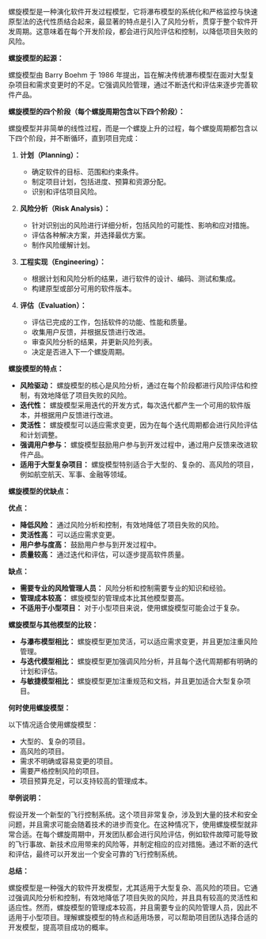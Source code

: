 螺旋模型是一种演化软件开发过程模型，它将瀑布模型的系统化和严格监控与快速原型法的迭代性质结合起来，最显著的特点是引入了风险分析，贯穿于整个软件开发周期。这意味着在每个开发阶段，都会进行风险评估和控制，以降低项目失败的风险。

**螺旋模型的起源：**

螺旋模型由 Barry Boehm 于 1986 年提出，旨在解决传统瀑布模型在面对大型复杂项目和需求变更时的不足。它强调风险管理，通过不断迭代和评估来逐步完善软件产品。

**螺旋模型的四个阶段（每个螺旋周期包含以下四个阶段）：**

螺旋模型并非简单的线性过程，而是一个螺旋上升的过程，每个螺旋周期都包含以下四个阶段，并不断循环，直到项目完成：

1. **计划（Planning）：**
    
    - 确定软件的目标、范围和约束条件。
    - 制定项目计划，包括进度、预算和资源分配。
    - 识别和评估项目风险。
2. **风险分析（Risk Analysis）：**
    
    - 针对识别出的风险进行详细分析，包括风险的可能性、影响和应对措施。
    - 评估各种解决方案，并选择最优方案。
    - 制作风险缓解计划。
3. **工程实现（Engineering）：**
    
    - 根据计划和风险分析的结果，进行软件的设计、编码、测试和集成。
    - 构建原型或部分可用的软件版本。
4. **评估（Evaluation）：**
    
    - 评估已完成的工作，包括软件的功能、性能和质量。
    - 收集用户反馈，并根据反馈进行改进。
    - 审查风险分析的结果，并更新风险列表。
    - 决定是否进入下一个螺旋周期。

**螺旋模型的特点：**

- **风险驱动：** 螺旋模型的核心是风险分析，通过在每个阶段都进行风险评估和控制，有效地降低了项目失败的风险。
- **迭代性：** 螺旋模型采用迭代的开发方式，每次迭代都产生一个可用的软件版本，并根据用户反馈进行改进。
- **灵活性：** 螺旋模型可以适应需求变更，因为在每个迭代周期都会进行风险评估和计划调整。
- **强调用户参与：** 螺旋模型鼓励用户参与到开发过程中，通过用户反馈来改进软件产品。
- **适用于大型复杂项目：** 螺旋模型特别适合于大型的、复杂的、高风险的项目，例如航空航天、军事、金融等领域。

**螺旋模型的优缺点：**

**优点：**

- **降低风险：** 通过风险分析和控制，有效地降低了项目失败的风险。
- **灵活性高：** 可以适应需求变更。
- **用户参与度高：** 鼓励用户参与到开发过程中。
- **质量较高：** 通过迭代和评估，可以逐步提高软件质量。

**缺点：**

- **需要专业的风险管理人员：** 风险分析和控制需要专业的知识和经验。
- **管理成本较高：** 螺旋模型的管理成本比其他模型要高。
- **不适用于小型项目：** 对于小型项目来说，使用螺旋模型可能会过于复杂。

**螺旋模型与其他模型的比较：**

- **与瀑布模型相比：** 螺旋模型更加灵活，可以适应需求变更，并且更加注重风险管理。
- **与迭代模型相比：** 螺旋模型更加强调风险分析，并且每个迭代周期都有明确的计划和评估。
- **与敏捷模型相比：** 螺旋模型更加注重规范和文档，并且更加适合大型复杂项目。

**何时使用螺旋模型：**

以下情况适合使用螺旋模型：

- 大型的、复杂的项目。
- 高风险的项目。
- 需求不明确或容易变更的项目。
- 需要严格控制风险的项目。
- 项目预算充足，可以支持较高的管理成本。

**举例说明：**

假设开发一个新型的飞行控制系统。这个项目非常复杂，涉及到大量的技术和安全问题，并且需求可能会随着技术的进步而变化。在这种情况下，使用螺旋模型就非常合适。在每个螺旋周期中，开发团队都会进行风险评估，例如软件故障可能导致的飞行事故、新技术应用带来的风险等，并制定相应的应对措施。通过不断的迭代和评估，最终可以开发出一个安全可靠的飞行控制系统。

**总结：**

螺旋模型是一种强大的软件开发模型，尤其适用于大型复杂、高风险的项目。它通过强调风险分析和控制，有效地降低了项目失败的风险，并且具有较高的灵活性和适应性。然而，螺旋模型的管理成本较高，并且需要专业的风险管理人员，因此不适用于小型项目。理解螺旋模型的特点和适用场景，可以帮助项目团队选择合适的开发模型，提高项目成功的概率。